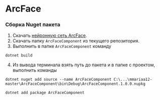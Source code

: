 # ArcFace
### Сборка Nuget пакета
1. Скачать [нейронную сеть ArcFace](https://github.com/onnx/models/blob/main/vision/body_analysis/arcface/model/arcfaceresnet100-8.onnx).
2. Скачать папку `ArcFaceComponent` из текущего репозитория. 
3. Выполнить в папке `ArcFaceComponent` команду 
```
dotnet build
```
4. Из вывода терминала взять путь до пакета и в папке с проектом, выполнить команды
```
dotnet nuget add source --name ArcFaceComponent C:\...\mmariaa12-master\ArcFaceComponent\bin\Debug\ArcFaceComponent.1.0.0.nupkg

dotnet add package ArcFaceComponent
